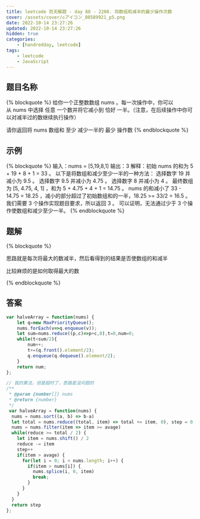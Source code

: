 ```yaml
---
title: leetcode 百天解题 - day 88 - 2208. 将数组和减半的最少操作次数
cover: /assets/cover/◇アイコン_80589921_p5.png
date: 2022-10-14 23:27:26
updated: 2022-10-14 23:27:26
hidden: true
categories:
    - [handredday, leetcode]
tags:
    - leetcode
    - JavaScript
---
```


## 题目名称

{% blockquote %}
给你一个正整数数组 nums 。每一次操作中，你可以从 nums 中选择 任意 一个数并将它减小到 恰好 一半。（注意，在后续操作中你可以对减半过的数继续执行操作）

请你返回将 nums 数组和 至少 减少一半的 最少 操作数
{% endblockquote %}

## 示例

{% blockquote %}
输入：nums = [5,19,8,1]
输出：3
解释：初始 nums 的和为 5 + 19 + 8 + 1 = 33 。
以下是将数组和减少至少一半的一种方法：
选择数字 19 并减小为 9.5 。
选择数字 9.5 并减小为 4.75 。
选择数字 8 并减小为 4 。
最终数组为 [5, 4.75, 4, 1] ，和为 5 + 4.75 + 4 + 1 = 14.75 。
nums 的和减小了 33 - 14.75 = 18.25 ，减小的部分超过了初始数组和的一半，18.25 >= 33/2 = 16.5 。
我们需要 3 个操作实现题目要求，所以返回 3 。
可以证明，无法通过少于 3 个操作使数组和减少至少一半。
{% endblockquote %}


## 题解


{% blockquote %}

思路就是每次将最大的数减半，然后看得到的结果是否使数组的和减半

比较麻烦的是如何取得最大的数

{% endblockquote %}

## 答案

~~~js
var halveArray = function(nums) {
    let q=new MaxPriorityQueue();
    nums.forEach(v=>q.enqueue(v));
    let sum=nums.reduce((p,c)=>p+c,0),t=0,num=0;
    while(t<sum/2){
        num++;
        t+=(q.front().element/2);
        q.enqueue(q.dequeue().element/2);
    }
    return num;
};

// 我的算法，但是超时了，思路是没问题的
/**
 * @param {number[]} nums
 * @return {number}
 */
 var halveArray = function(nums) {
  nums = nums.sort((a, b) => b-a)
  let total = nums.reduce((total, item) => total += item, 0), step = 0, reduce = total, avage = total / nums.length / 2
  nums = nums.filter(item => item >= avage)
  while(reduce >= total / 2) {
    let item = nums.shift() / 2
    reduce -= item
    step++
    if(item > avage) {
      for(let i = 0; i < nums.length; i++) {
        if(item > nums[i]) {
          nums.splice(i, 0, item)
          break;
        }
      }
    }
  }
  return step
};

~~~